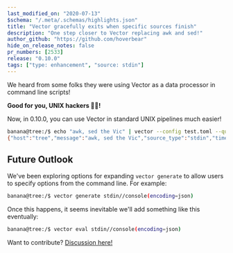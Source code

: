```yaml
---
last_modified_on: "2020-07-13"
$schema: "/.meta/.schemas/highlights.json"
title: "Vector gracefully exits when specific sources finish"
description: "One step closer to Vector replacing awk and sed!"
author_github: "https://github.com/hoverbear"
hide_on_release_notes: false
pr_numbers: [2533]
release: "0.10.0"
tags: ["type: enhancement", "source: stdin"]
---
```


We heard from some folks they were using Vector as a data processor in command line scripts!

**Good for you, UNIX hackers 👩‍💻!**

Now, in 0.10.0, you can use Vector in standard UNIX pipelines much easier!

```bash
banana@tree:/$ echo "awk, sed the Vic" | vector --config test.toml --quiet
{"host":"tree","message":"awk, sed the Vic","source_type":"stdin","timestamp":"2020-05-04T20:43:59.522211979Z"}
```

## Future Outlook

We've been exploring options for expanding `vector generate` to allow users to specify options from the command line. For example:

```bash
banana@tree:/$ vector generate stdin//console(encoding=json)
```

Once this happens, it seems inevitable we'll add something like this eventually:


```bash
banana@tree:/$ vector eval stdin//console(encoding=json)
```


Want to contribute? [Discussion here!][urls.vector_generate_arguments_issue]

[urls.vector_generate_arguments_issue]: https://github.com/timberio/vector/issues/1966
